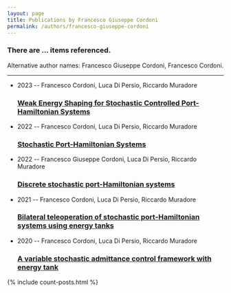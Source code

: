 ```yaml
---
layout: page
title: Publications by Francesco Giuseppe Cordoni
permalink: /authors/francesco-giuseppe-cordoni
---
```


<h3 id="number-posts">There are ... items referenced.</h3>
<p id='info-authors'>Alternative author names: Francesco Giuseppe Cordoni, Francesco Cordoni.</p>
<hr />
<ul class="post-list">
<li><span class='post-meta'>2023 -- Francesco Cordoni, Luca Di Persio, Riccardo Muradore</span><h3><a class='post-link' href="{{ site.baseurl }}/weak-energy-shaping-for-stochastic-controlled-port-hamiltonian-systems">Weak Energy Shaping for Stochastic Controlled Port-Hamiltonian Systems</a></h3></li>
<li><span class='post-meta'>2022 -- Francesco Cordoni, Luca Di Persio, Riccardo Muradore</span><h3><a class='post-link' href="{{ site.baseurl }}/stochastic-port-hamiltonian-systems">Stochastic Port-Hamiltonian Systems</a></h3></li>
<li><span class='post-meta'>2022 -- Francesco Giuseppe Cordoni, Luca Di Persio, Riccardo Muradore</span><h3><a class='post-link' href="{{ site.baseurl }}/discrete-stochastic-port-hamiltonian-systems">Discrete stochastic port-Hamiltonian systems</a></h3></li>
<li><span class='post-meta'>2021 -- Francesco Cordoni, Luca Di Persio, Riccardo Muradore</span><h3><a class='post-link' href="{{ site.baseurl }}/bilateral-teleoperation-of-stochastic-port-hamiltonian-systems-using-energy-tanks">Bilateral teleoperation of stochastic port‐Hamiltonian systems using energy tanks</a></h3></li>
<li><span class='post-meta'>2020 -- Francesco Cordoni, Luca Di Persio, Riccardo Muradore</span><h3><a class='post-link' href="{{ site.baseurl }}/a-variable-stochastic-admittance-control-framework-with-energy-tank">A variable stochastic admittance control framework with energy tank</a></h3></li>

</ul>
{% include count-posts.html %}
